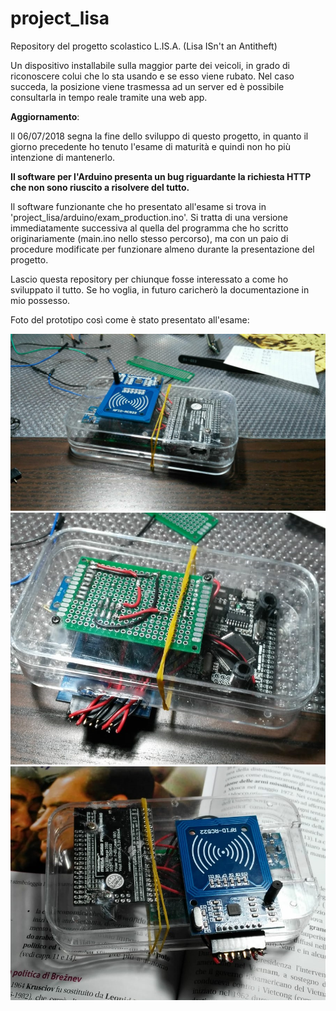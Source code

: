 # project_lisa
Repository del progetto scolastico L.IS.A. (Lisa ISn't an Antitheft)

Un dispositivo installabile sulla maggior parte dei veicoli, in grado di riconoscere colui che lo sta usando e se esso viene rubato. Nel caso succeda, la posizione viene trasmessa ad un server ed è possibile consultarla in tempo reale tramite una web app.

**Aggiornamento**: 

Il 06/07/2018 segna la fine dello sviluppo di questo progetto, in quanto il giorno precedente ho tenuto l'esame di maturità e quindi non ho più intenzione di mantenerlo.

**Il software per l'Arduino presenta un bug riguardante la richiesta HTTP che non sono riuscito a risolvere del tutto.**

Il software funzionante che ho presentato all'esame si trova in 'project_lisa/arduino/exam_production.ino'.
Si tratta di una versione immediatamente successiva al quella del programma che ho scritto originariamente (main.ino nello stesso percorso), ma con un paio di procedure modificate per funzionare almeno durante la presentazione del progetto. 

Lascio questa repository per chiunque fosse interessato a come ho sviluppato il tutto. Se ho voglia, in futuro caricherò la documentazione in mio possesso. 

Foto del prototipo così come è stato presentato all'esame:

![prototipo_top](/prototipo_top.jpg)
![prototipo_bottom](/prototipo_bottom.jpg)
![prototipo_top2](/prototipo_top2.jpg)
